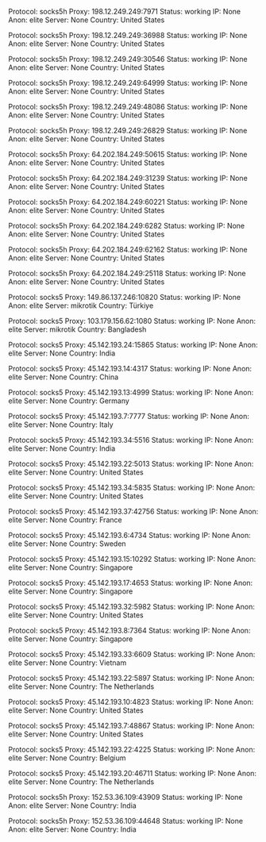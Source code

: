 Protocol: socks5h
Proxy: 198.12.249.249:7971
Status: working
IP: None
Anon: elite
Server: None
Country: United States

Protocol: socks5h
Proxy: 198.12.249.249:36988
Status: working
IP: None
Anon: elite
Server: None
Country: United States

Protocol: socks5h
Proxy: 198.12.249.249:30546
Status: working
IP: None
Anon: elite
Server: None
Country: United States

Protocol: socks5h
Proxy: 198.12.249.249:64999
Status: working
IP: None
Anon: elite
Server: None
Country: United States

Protocol: socks5h
Proxy: 198.12.249.249:48086
Status: working
IP: None
Anon: elite
Server: None
Country: United States

Protocol: socks5h
Proxy: 198.12.249.249:26829
Status: working
IP: None
Anon: elite
Server: None
Country: United States

Protocol: socks5h
Proxy: 64.202.184.249:50615
Status: working
IP: None
Anon: elite
Server: None
Country: United States

Protocol: socks5h
Proxy: 64.202.184.249:31239
Status: working
IP: None
Anon: elite
Server: None
Country: United States

Protocol: socks5h
Proxy: 64.202.184.249:60221
Status: working
IP: None
Anon: elite
Server: None
Country: United States

Protocol: socks5h
Proxy: 64.202.184.249:6282
Status: working
IP: None
Anon: elite
Server: None
Country: United States

Protocol: socks5h
Proxy: 64.202.184.249:62162
Status: working
IP: None
Anon: elite
Server: None
Country: United States

Protocol: socks5h
Proxy: 64.202.184.249:25118
Status: working
IP: None
Anon: elite
Server: None
Country: United States

Protocol: socks5
Proxy: 149.86.137.246:10820
Status: working
IP: None
Anon: elite
Server: mikrotik
Country: Türkiye

Protocol: socks5
Proxy: 103.179.156.62:1080
Status: working
IP: None
Anon: elite
Server: mikrotik
Country: Bangladesh

Protocol: socks5
Proxy: 45.142.193.24:15865
Status: working
IP: None
Anon: elite
Server: None
Country: India

Protocol: socks5
Proxy: 45.142.193.14:4317
Status: working
IP: None
Anon: elite
Server: None
Country: China

Protocol: socks5
Proxy: 45.142.193.13:4999
Status: working
IP: None
Anon: elite
Server: None
Country: Germany

Protocol: socks5
Proxy: 45.142.193.7:7777
Status: working
IP: None
Anon: elite
Server: None
Country: Italy

Protocol: socks5
Proxy: 45.142.193.34:5516
Status: working
IP: None
Anon: elite
Server: None
Country: India

Protocol: socks5
Proxy: 45.142.193.22:5013
Status: working
IP: None
Anon: elite
Server: None
Country: United States

Protocol: socks5
Proxy: 45.142.193.34:5835
Status: working
IP: None
Anon: elite
Server: None
Country: United States

Protocol: socks5
Proxy: 45.142.193.37:42756
Status: working
IP: None
Anon: elite
Server: None
Country: France

Protocol: socks5
Proxy: 45.142.193.6:4734
Status: working
IP: None
Anon: elite
Server: None
Country: Sweden

Protocol: socks5
Proxy: 45.142.193.15:10292
Status: working
IP: None
Anon: elite
Server: None
Country: Singapore

Protocol: socks5
Proxy: 45.142.193.17:4653
Status: working
IP: None
Anon: elite
Server: None
Country: Singapore

Protocol: socks5
Proxy: 45.142.193.32:5982
Status: working
IP: None
Anon: elite
Server: None
Country: United States

Protocol: socks5
Proxy: 45.142.193.8:7364
Status: working
IP: None
Anon: elite
Server: None
Country: Singapore

Protocol: socks5
Proxy: 45.142.193.33:6609
Status: working
IP: None
Anon: elite
Server: None
Country: Vietnam

Protocol: socks5
Proxy: 45.142.193.22:5897
Status: working
IP: None
Anon: elite
Server: None
Country: The Netherlands

Protocol: socks5
Proxy: 45.142.193.10:4823
Status: working
IP: None
Anon: elite
Server: None
Country: United States

Protocol: socks5
Proxy: 45.142.193.7:48867
Status: working
IP: None
Anon: elite
Server: None
Country: United States

Protocol: socks5
Proxy: 45.142.193.22:4225
Status: working
IP: None
Anon: elite
Server: None
Country: Belgium

Protocol: socks5
Proxy: 45.142.193.20:46711
Status: working
IP: None
Anon: elite
Server: None
Country: The Netherlands

Protocol: socks5h
Proxy: 152.53.36.109:43909
Status: working
IP: None
Anon: elite
Server: None
Country: India

Protocol: socks5h
Proxy: 152.53.36.109:44648
Status: working
IP: None
Anon: elite
Server: None
Country: India

